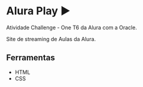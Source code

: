 # Alura Play ▶️

Atividade Challenge - One T6 da Alura com a Oracle.

Site de streaming de Aulas da Alura.

## Ferramentas 
* HTML
* CSS
